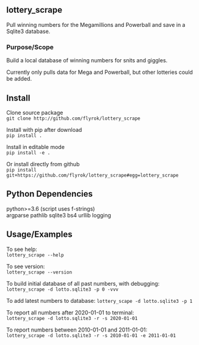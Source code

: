 ## lottery_scrape ##

Pull winning numbers for the Megamillions and Powerball and
save in a Sqlite3 database.

### Purpose/Scope ###

Build a local database of winning numbers for snits and giggles.

Currently only pulls data for Mega and Powerball, but other lotteries
could be added.


## Install ##

Clone source package  
`git clone http://github.com/flyrok/lottery_scrape`

Install with pip after download  
`pip install .`

Install in editable mode  
`pip install -e .`

Or install directly from github  
`pip install git+https://github.com/flyrok/lottery_scrape#egg=lottery_scrape`


## Python Dependencies ##

python>=3.6 (script uses f-strings)  
argparse
pathlib
sqlite3
bs4
urllib
logging


## Usage/Examples ##

To see help:  
`lottery_scrape --help`    

To see version:  
`lottery_scrape --version`    

To build initial database of all past numbers, with debugging:  
`lottery_scrape -d lotto.sqlite3 -p 0 -vvv`  

To add latest numbers to database:
`lottery_scape -d lotto.sqlite3 -p 1`

To report all numbers after 2020-01-01 to terminal:  
`lottery_scrape -d lotto.sqlite3 -r -s 2020-01-01` 

To report numbers between 2010-01-01 and 2011-01-01:  
`lottery_scrape -d lotto.sqlite3 -r -s 2010-01-01 -e 2011-01-01`  


